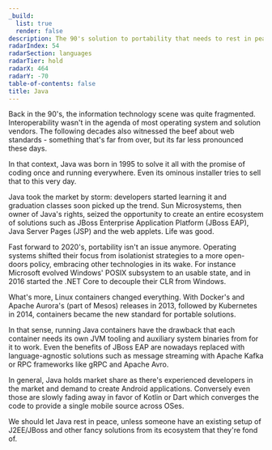 ```yaml
---
_build:
  list: true
  render: false
description: The 90's solution to portability that needs to rest in peace
radarIndex: 54
radarSection: languages
radarTier: hold
radarX: 464
radarY: -70
table-of-contents: false
title: Java
---
```


Back in the 90's, the information technology scene was quite fragmented.
Interoperability wasn't in the agenda of most operating system and solution
vendors. The following decades also witnessed the beef about web standards -
something that's far from over, but its far less pronounced these days.

In that context, Java was born in 1995 to solve it all with the promise of
coding once and running everywhere. Even its ominous installer tries to sell
that to this very day.

Java took the market by storm: developers started learning it and graduation
classes soon picked up the trend. Sun Microsystems, then owner of Java's rights,
seized the opportunity to create an entire ecosystem of solutions such as JBoss
Enterprise Application Platform (JBoss EAP), Java Server Pages (JSP) and the
web applets. Life was good.

Fast forward to 2020's, portability isn't an issue anymore. Operating systems
shifted their focus from isolationist strategies to a more open-doors policy,
embracing other technologies in its wake. For instance Microsoft evolved
Windows' POSIX subsystem to an usable state, and in 2016 started the .NET Core
to decouple their CLR from Windows.

What's more, Linux containers changed everything. With Docker's and Apache
Aurora's (part of Mesos) releases in 2013, followed by Kubernetes in 2014,
containers became the new standard for portable solutions.

In that sense, running Java containers have the drawback that each container
needs its own JVM tooling and auxiliary system binaries from for it to work.
Even the benefits of JBoss EAP are nowadays replaced with language-agnostic
solutions such as message streaming with Apache Kafka or RPC frameworks like
gRPC and Apache Avro.

In general, Java holds market share as there's experienced developers in the
market and demand to create Android applications. Conversely even those are
slowly fading away in favor of Kotlin or Dart which converges the code to
provide a single mobile source across OSes.

We should let Java rest in peace, unless someone have an existing setup of
J2EE/JBoss and other fancy solutions from its ecosystem that they're fond of.
